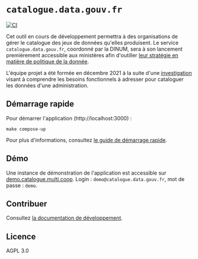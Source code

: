 # `catalogue.data.gouv.fr`

[![CI](https://github.com/etalab/catalogage-donnees/actions/workflows/ci.yml/badge.svg)](https://github.com/etalab/catalogage-donnees/actions/workflows/ci.yml)

Cet outil en cours de développement permettra à des organisations de gérer le catalogue des jeux de données qu'elles produisent. Le service `catalogue.data.gouv.fr`, coordonné par la DINUM, sera à son lancement premièrement accessible aux ministères afin d'outiller [leur stratégie en matière de politique de la donnée](https://www.etalab.gouv.fr/politique-de-la-donnee-des-algorithmes-et-des-codes-sources-15-strategies-ministerielles-et-500-actions-pour-accelerer/).

L'équipe projet a été formée en décembre 2021 à la suite d'une [investigation](https://jailbreak.gitlab.io/investigation-catalogue/synthese.html) visant à comprendre les besoins fonctionnels à adresser pour cataloguer les données d'une administration.

## Démarrage rapide

Pour démarrer l'application (http://localhost:3000) : 

```
make compose-up
```

Pour plus d'informations, consultez [le guide de démarrage rapide](./docs/fr/demarrage.md).

## Démo

Une instance de démonstration de l'application est accessible sur [demo.catalogue.multi.coop](http://demo.catalogue.multi.coop/). Login : `demo@catalogue.data.gouv.fr`, mot de passe : `demo`.


## Contribuer

Consultez [la documentation de développement](./docs/fr/README.md).

## Licence

AGPL 3.0
